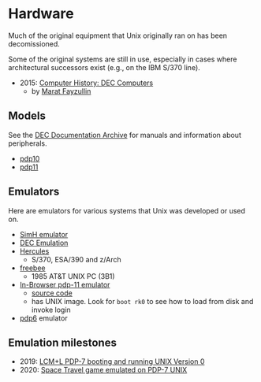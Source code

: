 # Hardware

Much of the original equipment that Unix originally ran on has been decomissioned.

Some of the original systems are still in use, especially in cases where architectural successors exist (e.g., on the IBM S/370 line).

 * 2015: [Computer History: DEC Computers](https://fms.komkon.org/comp/sys/DEC.html)
   * by [Marat Fayzullin](https://fms.komkon.org/)

## Models

See the [DEC Documentation Archive](http://bitsavers.org/pdf/dec/) for manuals and information about peripherals.


 * [pdp10](https://github.com/PDP-10/-READ--THIS-)
 * [pdp11](http://www.pdp11.org)

## Emulators

Here are emulators for various systems that Unix was developed or used on.

 * [SimH emulator](http://simh.trailing-edge.com/)
 * [DEC Emulation](http://www.avanthar.com/healyzh/decemulation/decemu.html)
 * [Hercules](http://www.hercules-390.eu/)
   - S/370, ESA/390 and z/Arch
 * [freebee](https://github.com/philpem/freebee)
   - 1985 AT&T UNIX PC (3B1)
 * [In-Browser pdp-11 emulator](https://skn.noip.me/pdp11/pdp11.html)
   * [source code](https://github.com/paulnank/nankervis-pdp11-js)
   * has UNIX image. Look for `boot rk0` to see how to load from disk and invoke login
 * [pdp6](https://github.com/aap/pdp6/) emulator

## Emulation milestones

 * 2019: [LCM+L PDP-7 booting and running UNIX Version 0](https://www.youtube.com/watch?v=pvaPaWyiuLA)
 * 2020: [Space Travel game emulated on PDP-7 UNIX](./code/pdp7.md)
